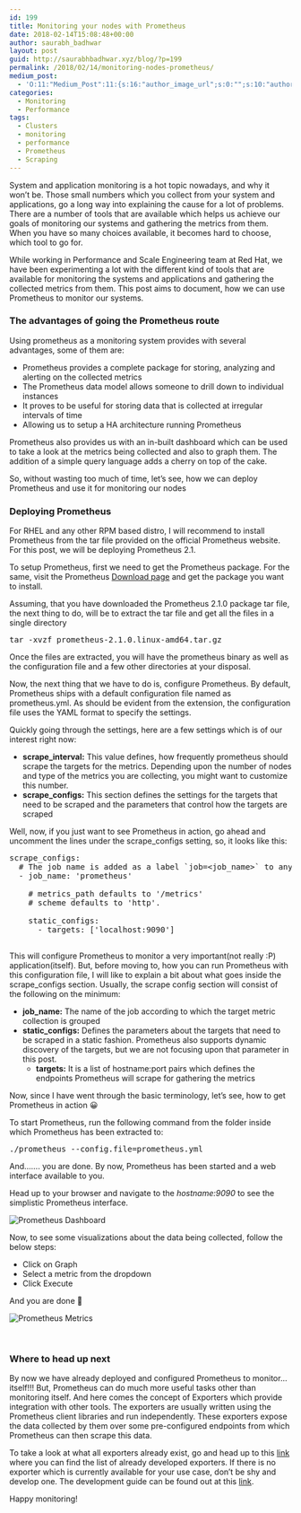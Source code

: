 ```yaml
---
id: 199
title: Monitoring your nodes with Prometheus
date: 2018-02-14T15:08:48+00:00
author: saurabh_badhwar
layout: post
guid: http://saurabhbadhwar.xyz/blog/?p=199
permalink: /2018/02/14/monitoring-nodes-prometheus/
medium_post:
  - 'O:11:"Medium_Post":11:{s:16:"author_image_url";s:0:"";s:10:"author_url";s:24:"https://medium.com/@h4xr";s:11:"byline_name";N;s:12:"byline_email";N;s:10:"cross_link";s:3:"yes";s:2:"id";s:12:"b7fdd623fbce";s:21:"follower_notification";s:3:"yes";s:7:"license";s:19:"all-rights-reserved";s:14:"publication_id";s:2:"-1";s:6:"status";s:6:"public";s:3:"url";s:75:"https://medium.com/@h4xr/monitoring-your-nodes-with-prometheus-b7fdd623fbce";}'
categories:
  - Monitoring
  - Performance
tags:
  - Clusters
  - monitoring
  - performance
  - Prometheus
  - Scraping
---
```

System and application monitoring is a hot topic nowadays, and why it won&#8217;t be. Those small numbers which you collect from your system and applications, go a long way into explaining the cause for a lot of problems. There are a number of tools that are available which helps us achieve our goals of monitoring our systems and gathering the metrics from them. When you have so many choices available, it becomes hard to choose, which tool to go for.

While working in Performance and Scale Engineering team at Red Hat, we have been experimenting a lot with the different kind of tools that are available for monitoring the systems and applications and gathering the collected metrics from them. This post aims to document, how we can use Prometheus to monitor our systems.

### The advantages of going the Prometheus route

Using prometheus as a monitoring system provides with several advantages, some of them are:

  * Prometheus provides a complete package for storing, analyzing and alerting on the collected metrics
  * The Prometheus data model allows someone to drill down to individual instances
  * It proves to be useful for storing data that is collected at irregular intervals of time
  * Allowing us to setup a HA architecture running Prometheus

Prometheus also provides us with an in-built dashboard which can be used to take a look at the metrics being collected and also to graph them. The addition of a simple query language adds a cherry on top of the cake.

So, without wasting too much of time, let&#8217;s see, how we can deploy Prometheus and use it for monitoring our nodes

### Deploying Prometheus

For RHEL and any other RPM based distro, I will recommend to install Prometheus from the tar file provided on the official Prometheus website. For this post, we will be deploying Prometheus 2.1.

To setup Prometheus, first we need to get the Prometheus package. For the same, visit the Prometheus [Download page](https://prometheus.io/download/) and get the package you want to install.

Assuming, that you have downloaded the Prometheus 2.1.0 package tar file, the next thing to do, will be to extract the tar file and get all the files in a single directory

<pre>tar -xvzf prometheus-2.1.0.linux-amd64.tar.gz</pre>

Once the files are extracted, you will have the prometheus binary as well as the configuration file and a few other directories at your disposal.

Now, the next thing that we have to do is, configure Prometheus. By default, Prometheus ships with a default configuration file named as prometheus.yml. As should be evident from the extension, the configuration file uses the YAML format to specify the settings.

Quickly going through the settings, here are a few settings which is of our interest right now:

  * **scrape_interval:** This value defines, how frequently prometheus should scrape the targets for the metrics. Depending upon the number of nodes and type of the metrics you are collecting, you might want to customize this number.
  * **scrape_configs:** This section defines the settings for the targets that need to be scraped and the parameters that control how the targets are scraped

Well, now, if you just want to see Prometheus in action, go ahead and uncomment the lines under the scrape_configs setting, so, it looks like this:

<pre>scrape_configs:
  # The job name is added as a label `job=&lt;job_name&gt;` to any timeseries scraped from this config.
  - job_name: 'prometheus'

    # metrics_path defaults to '/metrics'
    # scheme defaults to 'http'.

    static_configs:
      - targets: ['localhost:9090']

</pre>

This will configure Prometheus to monitor a very important(not really :P) application(itself). But, before moving to, how you can run Prometheus with this configuration file, I will like to explain a bit about what goes inside the scrape_configs section. Usually, the scrape config section will consist of the following on the minimum:

  * **job_name:** The name of the job according to which the target metric collection is grouped
  * **static_configs:** Defines the parameters about the targets that need to be scraped in a static fashion. Prometheus also supports dynamic discovery of the targets, but we are not focusing upon that parameter in this post. 
      * **targets:** It is a list of hostname:port pairs which defines the endpoints Prometheus will scrape for gathering the metrics

Now, since I have went through the basic terminology, let&#8217;s see, how to get Prometheus in action 😀

To start Prometheus, run the following command from the folder inside which Prometheus has been extracted to:

<pre>./prometheus --config.file=prometheus.yml</pre>

And&#8230;&#8230;. you are done. By now, Prometheus has been started and a web interface available to you.

Head up to your browser and navigate to the _hostname:9090_ to see the simplistic Prometheus interface.

<img class="aligncenter size-full wp-image-201" src="https://i1.wp.com/saurabhbadhwar.xyz/blog/wp-content/uploads/2018/02/Screenshot-from-2018-02-14-20-21-28.png?fit=640%2C307" alt="Prometheus Dashboard" srcset="https://i1.wp.com/saurabhbadhwar.xyz/blog/wp-content/uploads/2018/02/Screenshot-from-2018-02-14-20-21-28.png?w=1920 1920w, https://i1.wp.com/saurabhbadhwar.xyz/blog/wp-content/uploads/2018/02/Screenshot-from-2018-02-14-20-21-28.png?resize=300%2C144 300w, https://i1.wp.com/saurabhbadhwar.xyz/blog/wp-content/uploads/2018/02/Screenshot-from-2018-02-14-20-21-28.png?resize=768%2C369 768w, https://i1.wp.com/saurabhbadhwar.xyz/blog/wp-content/uploads/2018/02/Screenshot-from-2018-02-14-20-21-28.png?resize=1024%2C492 1024w, https://i1.wp.com/saurabhbadhwar.xyz/blog/wp-content/uploads/2018/02/Screenshot-from-2018-02-14-20-21-28.png?w=1280 1280w" sizes="(max-width: 640px) 100vw, 640px" data-recalc-dims="1" /> 

Now, to see some visualizations about the data being collected, follow the below steps:

  * Click on Graph
  * Select a metric from the dropdown
  * Click Execute

And you are done 🙂

<img class="aligncenter size-full wp-image-202" src="https://i1.wp.com/saurabhbadhwar.xyz/blog/wp-content/uploads/2018/02/Screenshot-from-2018-02-14-20-24-14.png?fit=640%2C303" alt="Prometheus Metrics" srcset="https://i1.wp.com/saurabhbadhwar.xyz/blog/wp-content/uploads/2018/02/Screenshot-from-2018-02-14-20-24-14.png?w=1920 1920w, https://i1.wp.com/saurabhbadhwar.xyz/blog/wp-content/uploads/2018/02/Screenshot-from-2018-02-14-20-24-14.png?resize=300%2C142 300w, https://i1.wp.com/saurabhbadhwar.xyz/blog/wp-content/uploads/2018/02/Screenshot-from-2018-02-14-20-24-14.png?resize=768%2C364 768w, https://i1.wp.com/saurabhbadhwar.xyz/blog/wp-content/uploads/2018/02/Screenshot-from-2018-02-14-20-24-14.png?resize=1024%2C485 1024w, https://i1.wp.com/saurabhbadhwar.xyz/blog/wp-content/uploads/2018/02/Screenshot-from-2018-02-14-20-24-14.png?w=1280 1280w" sizes="(max-width: 640px) 100vw, 640px" data-recalc-dims="1" /> 

&nbsp;

### Where to head up next

By now we have already deployed and configured Prometheus to monitor&#8230; itself!!! But, Prometheus can do much more useful tasks other than monitoring itself. And here comes the concept of Exporters which provide integration with other tools. The exporters are usually written using the Prometheus client libraries and run independently. These exporters expose the data collected by them over some pre-configured endpoints from which Prometheus can then scrape this data.

To take a look at what all exporters already exist, go and head up to this [link](https://prometheus.io/docs/instrumenting/exporters/) where you can find the list of already developed exporters. If there is no exporter which is currently available for your use case, don&#8217;t be shy and develop one. The development guide can be found out at this [link](https://prometheus.io/docs/instrumenting/writing_exporters/).

Happy monitoring!
